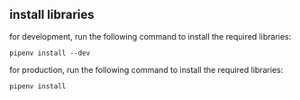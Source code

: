 ## install libraries
for development, run the following command to install the required libraries:
```
pipenv install --dev
```

for production, run the following command to install the required libraries:
```
pipenv install
```


